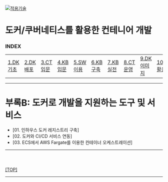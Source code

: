[kubernetes]: https://github.com/JaceKim-TheAL/D2508_Kubernetes
[![적용기술](https://skillicons.dev/icons?i=docker,kubernetes&theme=dark)][kubernetes]

# 도커/쿠버네티스를 활용한 컨테니어 개발

### INDEX

<table>
  <tr>
    <td><a href="sect_01.md">1.DK기초 </a></td>
    <td><a href="sect_02.md">2.DK배포 </a></td>
    <td><a href="sect_03.md">3.CT입문 </a></td>
    <td><a href="sect_04.md">4.KB입문 </a></td>
    <td><a href="sect_05.md">5.SW이용 </a></td>
    <td><a href="sect_06.md">6.KB구축 </a></td>
    <td><a href="sect_07.md">7.KB실전 </a></td>
    <td><a href="sect_08.md">8.CT운영 </a></td>
    <td><a href="sect_09.md">9.DK이미지   </a></td>
    <td><a href="sect_10.md">10.DK활용법  </a></td>
    <td><b href="sect_ABC.md">부록        </b></td>
  </tr>
</table>

---
# 부록B: 도커로 개발을 지원하는 도구 및 서비스
- [01. 인하우스 도커 레지스트리 구축]
- [02. 도커와 CI/CD 서비스 연동]
- [03. ECS에서 AWS Fargate를 이용한 컨테이너 오케스트레이션]

---
### 

<br/>

[[TOP]](#index)

---
